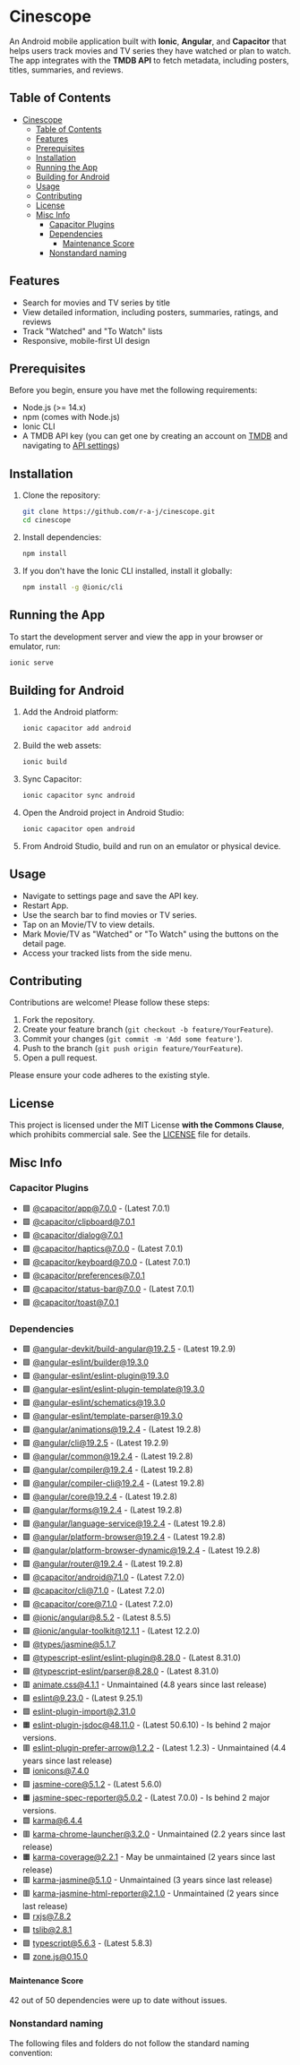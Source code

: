 # Cinescope

An Android mobile application built with **Ionic**, **Angular**, and **Capacitor** that helps users track movies and TV series they have watched or plan to watch. The app integrates with the **TMDB API** to fetch metadata, including posters, titles, summaries, and reviews.

## Table of Contents

- [Cinescope](#cinescope)
  - [Table of Contents](#table-of-contents)
  - [Features](#features)
  - [Prerequisites](#prerequisites)
  - [Installation](#installation)
  - [Running the App](#running-the-app)
  - [Building for Android](#building-for-android)
  - [Usage](#usage)
  - [Contributing](#contributing)
  - [License](#license)
  - [Misc Info](#misc-info)
    - [Capacitor Plugins](#capacitor-plugins)
    - [Dependencies](#dependencies)
      - [Maintenance Score](#maintenance-score)
    - [Nonstandard naming](#nonstandard-naming)


## Features

* Search for movies and TV series by title
* View detailed information, including posters, summaries, ratings, and reviews
* Track "Watched" and "To Watch" lists
* Responsive, mobile-first UI design


## Prerequisites

Before you begin, ensure you have met the following requirements:

* Node.js (>= 14.x)
* npm (comes with Node.js)
* Ionic CLI
* A TMDB API key (you can get one by creating an account on [TMDB](https://www.themoviedb.org/) and navigating to [API settings](https://www.themoviedb.org/settings/api))


## Installation

1. Clone the repository:

   ```bash
   git clone https://github.com/r-a-j/cinescope.git
   cd cinescope
   ```

2. Install dependencies:

   ```bash
   npm install
   ```

3. If you don't have the Ionic CLI installed, install it globally:

   ```bash
   npm install -g @ionic/cli
   ```


## Running the App

To start the development server and view the app in your browser or emulator, run:

```bash
ionic serve
```


## Building for Android

1. Add the Android platform:

   ```bash
   ionic capacitor add android
   ```

2. Build the web assets:

   ```bash
   ionic build
   ```

3. Sync Capacitor:

   ```bash
   ionic capacitor sync android
   ```

4. Open the Android project in Android Studio:

   ```bash
   ionic capacitor open android
   ```

5. From Android Studio, build and run on an emulator or physical device.


## Usage

* Navigate to settings page and save the API key.
* Restart App.
* Use the search bar to find movies or TV series.
* Tap on an Movie/TV to view details.
* Mark Movie/TV as "Watched" or "To Watch" using the buttons on the detail page.
* Access your tracked lists from the side menu.


## Contributing

Contributions are welcome! Please follow these steps:

1. Fork the repository.
2. Create your feature branch (`git checkout -b feature/YourFeature`).
3. Commit your changes (`git commit -m 'Add some feature'`).
4. Push to the branch (`git push origin feature/YourFeature`).
5. Open a pull request.

Please ensure your code adheres to the existing style.


## License

This project is licensed under the MIT License **with the Commons Clause**, which prohibits commercial sale. See the [LICENSE](LICENSE) file for details.


## Misc Info

### Capacitor Plugins

- 🟩 [@capacitor/app@7.0.0](https://github.com/ionic-team/capacitor-plugins.git) - (Latest 7.0.1)
- 🟩 [@capacitor/clipboard@7.0.1](https://github.com/ionic-team/capacitor-plugins.git)
- 🟩 [@capacitor/dialog@7.0.1](https://github.com/ionic-team/capacitor-plugins.git)
- 🟩 [@capacitor/haptics@7.0.0](https://github.com/ionic-team/capacitor-plugins.git) - (Latest 7.0.1)
- 🟩 [@capacitor/keyboard@7.0.0](https://github.com/ionic-team/capacitor-plugins.git) - (Latest 7.0.1)
- 🟩 [@capacitor/preferences@7.0.1](https://github.com/ionic-team/capacitor-plugins.git)
- 🟩 [@capacitor/status-bar@7.0.0](https://github.com/ionic-team/capacitor-plugins.git) - (Latest 7.0.1)
- 🟩 [@capacitor/toast@7.0.1](https://github.com/ionic-team/capacitor-plugins.git)


### Dependencies

- 🟩 [@angular-devkit/build-angular@19.2.5](https://github.com/angular/angular-cli.git) - (Latest 19.2.9)
- 🟩 [@angular-eslint/builder@19.3.0](https://github.com/angular-eslint/angular-eslint.git)
- 🟩 [@angular-eslint/eslint-plugin@19.3.0](https://github.com/angular-eslint/angular-eslint.git)
- 🟩 [@angular-eslint/eslint-plugin-template@19.3.0](https://github.com/angular-eslint/angular-eslint.git)
- 🟩 [@angular-eslint/schematics@19.3.0](https://github.com/angular-eslint/angular-eslint.git)
- 🟩 [@angular-eslint/template-parser@19.3.0](https://github.com/angular-eslint/angular-eslint.git)
- 🟩 [@angular/animations@19.2.4](https://github.com/angular/angular.git) - (Latest 19.2.8)
- 🟩 [@angular/cli@19.2.5](https://github.com/angular/angular-cli.git) - (Latest 19.2.9)
- 🟩 [@angular/common@19.2.4](https://github.com/angular/angular.git) - (Latest 19.2.8)
- 🟩 [@angular/compiler@19.2.4](https://github.com/angular/angular.git) - (Latest 19.2.8)
- 🟩 [@angular/compiler-cli@19.2.4](https://github.com/angular/angular.git) - (Latest 19.2.8)
- 🟩 [@angular/core@19.2.4](https://github.com/angular/angular.git) - (Latest 19.2.8)
- 🟩 [@angular/forms@19.2.4](https://github.com/angular/angular.git) - (Latest 19.2.8)
- 🟩 [@angular/language-service@19.2.4](https://github.com/angular/angular.git) - (Latest 19.2.8)
- 🟩 [@angular/platform-browser@19.2.4](https://github.com/angular/angular.git) - (Latest 19.2.8)
- 🟩 [@angular/platform-browser-dynamic@19.2.4](https://github.com/angular/angular.git) - (Latest 19.2.8)
- 🟩 [@angular/router@19.2.4](https://github.com/angular/angular.git) - (Latest 19.2.8)
- 🟩 [@capacitor/android@7.1.0](https://github.com/ionic-team/capacitor.git) - (Latest 7.2.0)
- 🟩 [@capacitor/cli@7.1.0](https://github.com/ionic-team/capacitor.git) - (Latest 7.2.0)
- 🟩 [@capacitor/core@7.1.0](https://github.com/ionic-team/capacitor.git) - (Latest 7.2.0)
- 🟩 [@ionic/angular@8.5.2](https://github.com/ionic-team/ionic-framework.git) - (Latest 8.5.5)
- 🟩 [@ionic/angular-toolkit@12.1.1](https://github.com/ionic-team/angular-toolkit.git) - (Latest 12.2.0)
- 🟩 [@types/jasmine@5.1.7](https://github.com/DefinitelyTyped/DefinitelyTyped.git)
- 🟩 [@typescript-eslint/eslint-plugin@8.28.0](https://github.com/typescript-eslint/typescript-eslint.git) - (Latest 8.31.0)
- 🟩 [@typescript-eslint/parser@8.28.0](https://github.com/typescript-eslint/typescript-eslint.git) - (Latest 8.31.0)
- 🟥 [animate.css@4.1.1](https://github.com/animate-css/animate.css.git) - Unmaintained (4.8 years since last release)
- 🟩 [eslint@9.23.0](https://github.com/eslint/eslint.git) - (Latest 9.25.1)
- 🟩 [eslint-plugin-import@2.31.0](https://github.com/import-js/eslint-plugin-import.git)
- 🟧 [eslint-plugin-jsdoc@48.11.0](https://github.com/gajus/eslint-plugin-jsdoc.git) - (Latest 50.6.10) - Is behind 2 major versions.
- 🟥 [eslint-plugin-prefer-arrow@1.2.2](https://github.com/TristonJ/eslint-plugin-prefer-arrow.git) - (Latest 1.2.3) - Unmaintained (4.4 years since last release)
- 🟩 [ionicons@7.4.0](https://github.com/ionic-team/ionicons.git)
- 🟩 [jasmine-core@5.1.2](https://github.com/jasmine/jasmine.git) - (Latest 5.6.0)
- 🟧 [jasmine-spec-reporter@5.0.2](https://github.com/bcaudan/jasmine-spec-reporter.git) - (Latest 7.0.0) - Is behind 2 major versions.
- 🟩 [karma@6.4.4](https://github.com/karma-runner/karma.git)
- 🟥 [karma-chrome-launcher@3.2.0](https://github.com/karma-runner/karma-chrome-launcher.git) - Unmaintained (2.2 years since last release)
- 🟧 [karma-coverage@2.2.1](https://github.com/karma-runner/karma-coverage.git) - May be unmaintained (2 years since last release)
- 🟥 [karma-jasmine@5.1.0](https://github.com/karma-runner/karma-jasmine.git) - Unmaintained (3 years since last release)
- 🟥 [karma-jasmine-html-reporter@2.1.0](https://github.com/dfederm/karma-jasmine-html-reporter.git) - Unmaintained (2 years since last release)
- 🟩 [rxjs@7.8.2](https://github.com/reactivex/rxjs.git)
- 🟩 [tslib@2.8.1](https://github.com/Microsoft/tslib.git)
- 🟩 [typescript@5.6.3](https://github.com/microsoft/TypeScript.git) - (Latest 5.8.3)
- 🟩 [zone.js@0.15.0](https://github.com/angular/angular.git)


#### Maintenance Score
42 out of 50 dependencies were up to date without issues.



### Nonstandard naming
The following files and folders do not follow the standard naming convention:


